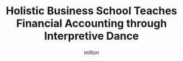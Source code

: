---
layout: post
title: "Holistic Business School Teaches Financial Accounting through Interpretive Dance"
author: milton
categories: [ finance, general ]
image: assets/images/dance.jpg
featured: false
hidden: false
---